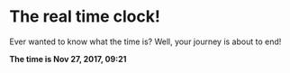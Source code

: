 # The real time clock!

Ever wanted to know what the time is? Well, your journey is about to end!

**The time is Nov 27, 2017, 09:21**